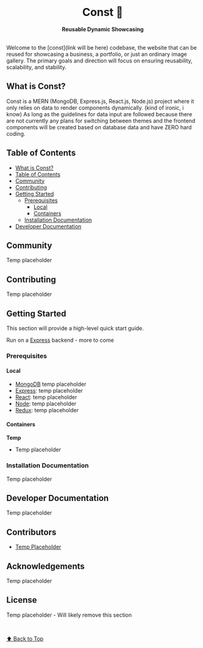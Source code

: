 <div align="center">
  <br>
  <h1>Const 🌱</h1>
  <strong>Reusable Dynamic Showcasing</strong>
</div>
<br>

Welcome to the [const](link will be here) codebase, the website that can
be reused for showcasing a business, a portfolio, or just an ordinary image gallery. The primary goals and direction will focus on
ensuring reusability, scalability, and stability.

## What is Const?

Const is a MERN (MongoDB, Express.js, React.js, Node.js) project where
it only relies on data to render components dynamically. (kind of ironic, i know) 
As long as the guidelines for data input are followed because there are
not currently any plans for switching between themes and the frontend components will be created based on database data and have ZERO hard coding.

## Table of Contents

- [What is Const?](#what-is-const)
- [Table of Contents](#table-of-contents)
- [Community](#community)
- [Contributing](#contributing)
- [Getting Started](#getting-started)
  - [Prerequisites](#prerequisites)
    - [Local](#local)
    - [Containers](#containers)
  - [Installation Documentation](#installation-documentation)
- [Developer Documentation](#developer-documentation)

## Community

Temp placeholder

## Contributing

Temp placeholder

## Getting Started

This section will provide a high-level quick start guide.

Run on a [Express](https://expressjs.com/) backend - more to come

### Prerequisites

#### Local

- [MongoDB](https://www.mongodb.com/cloud) temp placeholder
- [Express](https://expressjs.com/): temp placeholder
- [React](https://react.dev/): temp placeholder
- [Node](https://nodejs.org/en): temp placeholder
- [Redux](https://redux-toolkit.js.org/): temp placeholder

#### Containers

**Temp**

- Temp placeholder

### Installation Documentation

Temp placeholder

## Developer Documentation

Temp placeholder

## Contributors 

- [Temp Placeholder]()

## Acknowledgements

Temp placeholder

## License

Temp placeholder - Will likely remove this section

<br>

[⬆ Back to Top](#Table-of-contents)
